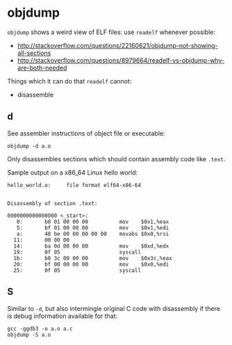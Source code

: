 # objdump

`objdump` shows a weird view of ELF files: use `readelf` whenever possible:

- <http://stackoverflow.com/questions/22160621/objdump-not-showing-all-sections>
- <http://stackoverflow.com/questions/8979664/readelf-vs-objdump-why-are-both-needed>

Things which it can do that `readelf` cannot:

- disassemble

## d

See assembler instructions of object file or executable:

    objdump -d a.o

Only disassembles sections which should contain assembly code like `.text`.

Sample output on a x86_64 Linux hello world:

    hello_world.o:     file format elf64-x86-64


    Disassembly of section .text:

    0000000000000000 <_start>:
       0:       b8 01 00 00 00          mov    $0x1,%eax
       5:       bf 01 00 00 00          mov    $0x1,%edi
       a:       48 be 00 00 00 00 00    movabs $0x0,%rsi
      11:       00 00 00
      14:       ba 0d 00 00 00          mov    $0xd,%edx
      19:       0f 05                   syscall
      1b:       b8 3c 00 00 00          mov    $0x3c,%eax
      20:       bf 00 00 00 00          mov    $0x0,%edi
      25:       0f 05                   syscall

## S

Similar to `-d`, but also intermingle original C code with disassembly if there is debug information available for that: 

    gcc -ggdb3 -o a.o a.c
    objdump -S a.o
